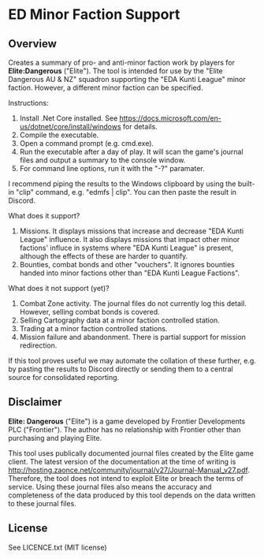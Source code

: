 # ED Minor Faction Support

## Overview

Creates a summary of pro- and anti-minor faction work by players for **Elite:Dangerous** ("Elite"). The tool is intended for use by the "Elite Dangerous AU & NZ" squadron supporting the "EDA Kunti League" minor faction. However, a different minor faction can be specified.

Instructions:
1. Install .Net Core installed. See https://docs.microsoft.com/en-us/dotnet/core/install/windows for details.
2. Compile the executable.
3. Open a command prompt (e.g. cmd.exe).
3. Run the executable after a day of play. It will scan the game's journal files and output a summary to the console window.
4. For command line options, run it with the "-?" paramater.

I recommend piping the results to the Windows clipboard by using the built-in "clip" command, e.g. "edmfs | clip". You can then paste the result in Discord.

What does it support?
1. Missions. It displays missions that increase and decrease "EDA Kunti League" influence. It also displays missions that impact other minor factions' influce in systems where "EDA Kunti League" is present, although the effects of these are harder to quantify.
2. Bounties, combat bonds and other "vouchers". It ignores bounties handed into minor factions other than "EDA Kunti League Factions".

What does it not support (yet)?
1. Combat Zone activity. The journal files do not currently log this detail. However, selling combat bonds is covered.
2. Selling Cartography data at a minor faction controlled station.
3. Trading at a minor faction controlled stations.
4. Mission failure and abandonment. There is partial support for mission redirection.

If this tool proves useful we may automate the collation of these further, e.g. by pasting the results to Discord directly or sending them to a central source for consolidated reporting.

## Disclaimer

**Elite: Dangerous** ("Elite") is a game developed by Frontier Developments PLC ("Frontier"). The author has no relationship with Frontier other than purchasing and playing Elite. 

This tool uses publically documented journal files created by the Elite game client. The latest version of the documentation at the time of writing is http://hosting.zaonce.net/community/journal/v27/Journal-Manual_v27.pdf. Therefore, the tool does not intend to exploit Elite or breach the terms of service. Using these journal files also means the accuracy and completeness of the data produced by this tool depends on the data written to these journal files.

## License
 
See LICENCE.txt (MIT license)